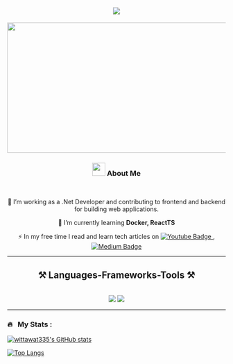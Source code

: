 <h1 align="center">
    <img src="https://readme-typing-svg.herokuapp.com/?font=Righteous&size=35&center=true&vCenter=true&width=500&height=70&duration=4000&lines=Hi!+👋;+I'm+Wittawat+Fuangfu;" />
</h1>
<p align="center"><img src="https://media.giphy.com/media/dWesBcTLavkZuG35MI/giphy.gif" width="600" height="300"  /></p>

<h3 align="center"><img src="https://media.giphy.com/media/RbDKaczqWovIugyJmW/giphy.gif" width="30">&nbsp;About Me</h3>

<br/>

<div align="center">

 🔭 I’m working as a .Net Developer and contributing to frontend and backend for building web applications.
 
 🌱 I’m currently learning **Docker, ReactTS**

 ⚡ In my free time I read and learn tech articles on <a href="https://www.youtube.com/channel/UCeKE6wQHTt5JpS9_RsH4hrg" target="_blank">
    <img src="https://img.shields.io/badge/YouTube-red?style=for-the-badge&logo=youtube&logoColor=white" alt="Youtube Badge"/>
  </a> ,<a href="https://medium.com" target="_blank">
    <img src="https://img.shields.io/badge/Medium-%23000000?style=for-the-badge&logo=medium&link=https%3A%2F%2Fmedium.com%2F" alt="Medium Badge"/>
  </a>
</div>


---

<h2 align="center">⚒️ Languages-Frameworks-Tools ⚒️</h2>
<br/>
<div align="center">
    <img src="https://skillicons.dev/icons?i=dotnet,cs,html,css,bootstrap,ts,js,jquery,react,vite,visualstudio,vscode,github,tailwind,git,angular" />
    <img src="https://skillicons.dev/icons?i=postman,postgres,firebase,mongodb,docker" /><br>
</div>

---

### 🔥 &nbsp; My Stats :
<a href="http://www.github.com/wittawat335"><img src="https://github-readme-stats.vercel.app/api?username=wittawat335&show_icons=true&hide=&count_private=true&title_color=0891b2&text_color=ffffff&icon_color=0891b2&bg_color=1c1917&hide_border=true&show_icons=true" alt="wittawat335's GitHub stats" /></a>

[![Top Langs](https://github-readme-stats.vercel.app/api/top-langs/?username=wittawat335&layout=compact&theme=vision-friendly-dark)](https://github.com/anuraghazra/github-readme-stats)
